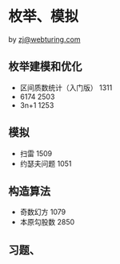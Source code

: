 # 枚举、模拟
by zj@webturing.com

## 枚举建模和优化
- 区间质数统计（入门版） 1311
- 6174 2503
- 3n+1 1253

## 模拟
- 扫雷 1509
- 约瑟夫问题 1051

## 构造算法

- 奇数幻方 1079
- 本原勾股数 2850

## 习题、





